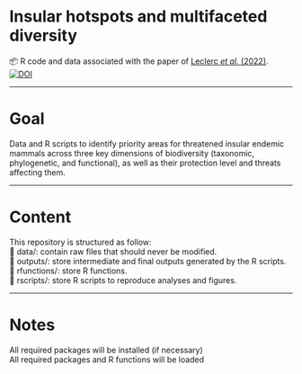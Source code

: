 # Insular hotspots and multifaceted diversity
📦 R code and data associated with the paper of [Leclerc *et al.* (2022)](https://doi.org/10.1111/ddi.13441).  
[![DOI](https://zenodo.org/badge/375728603.svg)](https://zenodo.org/badge/latestdoi/375728603)

---
# Goal
Data and R scripts to identify priority areas for threatened insular endemic mammals across three key dimensions of biodiversity (taxonomic, phylogenetic, and functional), as well as their protection level and threats affecting them.

---
# Content
This repository is structured as follow:  
📁 data/: contain raw files that should never be modified.  
📁 outputs/: store intermediate and final outputs generated by the R scripts.  
📁 rfunctions/: store R functions.  
📁 rscripts/: store R scripts to reproduce analyses and figures.  

---
# Notes
All required packages will be installed (if necessary)  
All required packages and R functions will be loaded  

